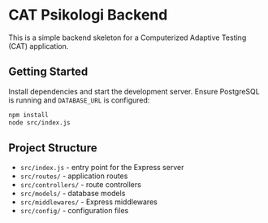 # CAT Psikologi Backend

This is a simple backend skeleton for a Computerized Adaptive Testing (CAT) application.

## Getting Started

Install dependencies and start the development server. Ensure PostgreSQL is
running and `DATABASE_URL` is configured:

```bash
npm install
node src/index.js
```

## Project Structure

- `src/index.js` - entry point for the Express server
- `src/routes/` - application routes
- `src/controllers/` - route controllers
- `src/models/` - database models
- `src/middlewares/` - Express middlewares
- `src/config/` - configuration files


